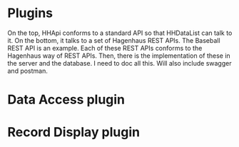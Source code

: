 # Plugins

On the top, HHApi conforms to a standard API so that HHDataList can talk to it. On the bottom, it talks to a set of Hagenhaus REST APIs. The Baseball REST API is an example. Each of these REST APIs conforms to the Hagenhaus way of REST APIs. Then, there is the implementation of these in the server and the database. I need to doc all this. Will also include swagger and postman. 

# Data Access plugin

# Record Display plugin
